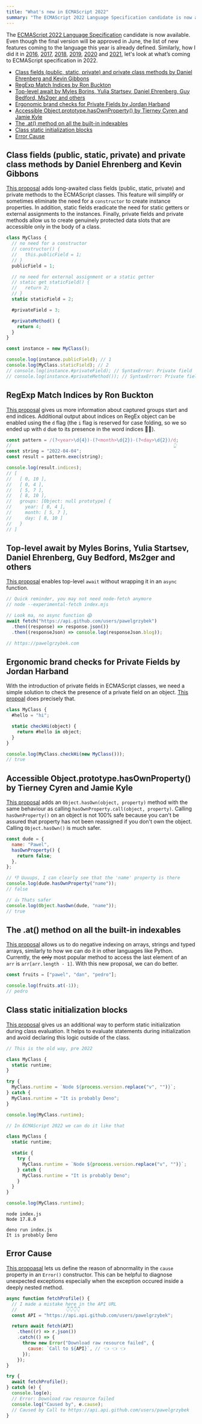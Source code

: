 ```yaml
---
title: "What's new in ECMAScript 2022"
summary: "The ECMAScript 2022 Language Specification candidate is now available. Even though the final version will be approved in June, the list of new features coming to the language this year is defined."
---
```


The [ECMAScript 2022 Language Specification](https://tc39.es/ecma262/2022/) candidate is now available. Even though the final version will be approved in June, the list of new features coming to the language this year is already defined. Similarly, how I did it in [2016](/whats-new-in-ecmascript-2016-es7/), [2017](/whats-new-in-ecmascript-2017/), [2018](/whats-new-in-ecmascript-2018/), [2019](/whats-new-in-ecmascript-2019/), [2020](/whats-new-in-ecmascript-2020/) and [2021](/whats-new-in-ecmascript-2021/), let's look at what’s coming to ECMAScript specification in 2022.

- [Class fields (public, static, private) and private class methods by Daniel Ehrenberg and Kevin Gibbons](#class-fields-public-static-private-and-private-class-methods-by-daniel-ehrenberg-and-kevin-gibbons)
- [RegExp Match Indices by Ron Buckton](#regexp-match-indices-by-ron-buckton)
- [Top-level await by Myles Borins, Yulia Startsev, Daniel Ehrenberg, Guy Bedford, Ms2ger and others](#top-level-await-by-myles-borins-yulia-startsev-daniel-ehrenberg-guy-bedford-ms2ger-and-others)
- [Ergonomic brand checks for Private Fields by Jordan Harband](#ergonomic-brand-checks-for-private-fields-by-jordan-harband)
- [Accessible Object.prototype.hasOwnProperty() by Tierney Cyren and Jamie Kyle](#accessible-objectprototypehasownproperty-by-tierney-cyren-and-jamie-kyle)
- [The .at() method on all the built-in indexables](#the-at-method-on-all-the-built-in-indexables)
- [Class static initialization blocks](#class-static-initialization-blocks)
- [Error Cause](#error-cause)

## Class fields (public, static, private) and private class methods by Daniel Ehrenberg and Kevin Gibbons

[This proposal](https://github.com/tc39/proposal-class-fields) adds long-awaited class fields (public, static, private) and private methods to the ECMAScript classes. This feature will simplify or sometimes eliminate the need for a `constructor` to create instance properties. In addition, static fields eradicate the need for static getters or external assignments to the instances. Finally, private fields and private methods allow us to create genuinely protected data slots that are accessible only in the body of a class.

```js
class MyClass {
  // no need for a constructor
  // constructor() {
  //   this.publicField = 1;
  // }
  publicField = 1;

  // no need for external assignment or a static getter
  // static get staticField() {
  //   return 2;
  // }
  static staticField = 2;

  #privateField = 3;

  #privateMethod() {
    return 4;
  }
}

const instance = new MyClass();

console.log(instance.publicField); // 1
console.log(MyClass.staticField); // 2
// console.log(instance.#privateField); // SyntaxError: Private field '#privateField' must be declared in an enclosing class
// console.log(instance.#privateMethod()); // SyntaxError: Private field '#privateMethod' must be declared in an enclosing class
```

## RegExp Match Indices by Ron Buckton

[This proposal](https://github.com/tc39/proposal-regexp-match-indices) gives us more information about captured groups start and end indices. Additional output about indices on RegEx object can be enabled using the `d` flag (the `i` flag is reserved for case folding, so we so ended up with `d` due to its presence in the word indices 🤷‍♂️).

```js
const pattern = /(?<year>\d{4})-(?<month>\d{2})-(?<day>\d{2})/d;
//                                                            👆
const string = "2022-04-04";
const result = pattern.exec(string);

console.log(result.indices);
// [
//   [ 0, 10 ],
//   [ 0, 4 ],
//   [ 5, 7 ],
//   [ 8, 10 ],
//   groups: [Object: null prototype] {
//     year: [ 0, 4 ],
//     month: [ 5, 7 ],
//     day: [ 8, 10 ]
//   }
// ]
```

## Top-level await by Myles Borins, Yulia Startsev, Daniel Ehrenberg, Guy Bedford, Ms2ger and others

[This proposal](https://github.com/tc39/proposal-top-level-await) enables top-level `await` without wrapping it in an `async` function.

```js
// Quick reminder, you may not need node-fetch anymore
// node --experimental-fetch index.mjs

// Look ma, no async function 😱
await fetch("https://api.github.com/users/pawelgrzybek")
  .then((response) => response.json())
  .then((responseJson) => console.log(responseJson.blog));

// https://pawelgrzybek.com
```

## Ergonomic brand checks for Private Fields by Jordan Harband

With the introduction of private fields in ECMAScript classes, we need a simple solution to check the presence of a private field on an object. [This propoal](https://github.com/tc39/proposal-private-fields-in-in) does precisely that.

```js
class MyClass {
  #hello = "hi";

  static checkHi(object) {
    return #hello in object;
  }
}

console.log(MyClass.checkHi(new MyClass()));
// true
```

## Accessible Object.prototype.hasOwnProperty() by Tierney Cyren and Jamie Kyle

[This proposal](https://github.com/tc39/proposal-accessible-object-hasownproperty) adds an `Object.hasOwn(object, property)` method with the same behaviour as calling `hasOwnProperty.call(object, property)`. Calling `hasOwnProperty()` on an object is not 100% safe because you can't be assured that property has not been reassigned if you don't own the object. Calling `Object.hasOwn()` is much safer.

```js
const dude = {
  name: "Pawel",
  hasOwnProperty() {
    return false;
  },
};

// 👎 Uuuups, I can clearly see that the 'name' property is there
console.log(dude.hasOwnProperty("name"));
// false

// 👍 Thats safer
console.log(Object.hasOwn(dude, "name"));
// true
```

## The .at() method on all the built-in indexables

[This proposal](https://github.com/tc39/proposal-relative-indexing-method) allows us to do negative indexing on arrays, strings and typed arrays, similarly to how we can do it in other languages like Python. Currently, the <s>only</s> most popular method to access the last element of an `arr` is `arr[arr.length - 1]`. With this new proposal, we can do better.

```js
const fruits = ["pawel", "dan", "pedro"];

console.log(fruits.at(-1));
// pedro
```

## Class static initialization blocks

[This proposal](https://github.com/tc39/proposal-class-static-block) gives us an additional way to perform static initialization during class evaluation. It helps to evaluate statements during initialization and avoid declaring this logic outside of the class.

```js
// This is the old way, pre 2022

class MyClass {
  static runtime;
}

try {
  MyClass.runtime = `Node ${process.version.replace("v", "")}`;
} catch {
  MyClass.runtime = "It is probably Deno";
}

console.log(MyClass.runtime);
```

```js
// In ECMAScript 2022 we can do it like that

class MyClass {
  static runtime;

  static {
    try {
      MyClass.runtime = `Node ${process.version.replace("v", "")}`;
    } catch {
      MyClass.runtime = "It is probably Deno";
    }
  }
}

console.log(MyClass.runtime);
```

```
node index.js
Node 17.8.0
```

```
deno run index.js
It is probably Deno
```

## Error Cause

[This propoasal](https://github.com/tc39/proposal-error-cause) lets us define the reason of abnormality in the `cause` property in an `Error()` constructor. This can be helpful to diagnose unexpected exceptions especially when the exception occured inside a deeply nested method.

```js
async function fetchProfile() {
  // I made a mistake here in the API URL
  //                  👇👇👇👇
  const API = "https://api.api.github.com/users/pawelgrzybek";

  return await fetch(API)
    .then((r) => r.json())
    .catch(() => {
      throw new Error("Download raw resource failed", {
        cause: `Call to ${API}`, // 👈 👈 👈
      });
    });
}

try {
  await fetchProfile();
} catch (e) {
  console.log(e);
  // Error: Download raw resource failed
  console.log("Caused by", e.cause);
  // Caused by Call to https://api.api.github.com/users/pawelgrzybek
}
```
